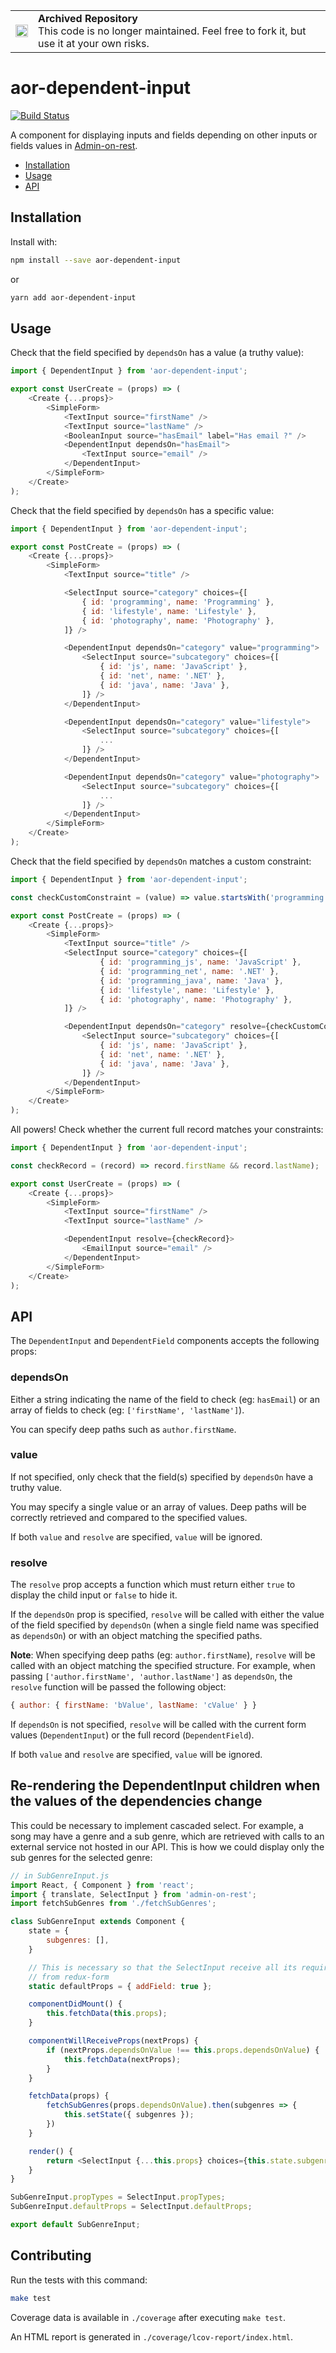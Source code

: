 <table>
        <tr>
            <td><img width="20" src="https://cdnjs.cloudflare.com/ajax/libs/octicons/8.5.0/svg/archive.svg" alt="archived" /></td>
            <td><strong>Archived Repository</strong><br />
            This code is no longer maintained. Feel free to fork it, but use it at your own risks.
        </td>
        </tr>
</table>

# aor-dependent-input

[![Build Status](https://travis-ci.org/marmelab/aor-dependent-input.svg?branch=master)](https://travis-ci.org/marmelab/aor-dependent-input)

A component for displaying inputs and fields depending on other inputs or fields values in [Admin-on-rest](https://github.com/marmelab/admin-on-rest).

- [Installation](#installation)
- [Usage](#installation)
- [API](#api)

## Installation

Install with:

```sh
npm install --save aor-dependent-input
```

or

```sh
yarn add aor-dependent-input
```

## Usage

Check that the field specified by `dependsOn` has a value (a truthy value):

```js
import { DependentInput } from 'aor-dependent-input';

export const UserCreate = (props) => (
    <Create {...props}>
        <SimpleForm>
            <TextInput source="firstName" />
            <TextInput source="lastName" />
            <BooleanInput source="hasEmail" label="Has email ?" />
            <DependentInput dependsOn="hasEmail">
                <TextInput source="email" />
            </DependentInput>
        </SimpleForm>
    </Create>
);
```

Check that the field specified by `dependsOn` has a specific value:

```js
import { DependentInput } from 'aor-dependent-input';

export const PostCreate = (props) => (
    <Create {...props}>
        <SimpleForm>
            <TextInput source="title" />

            <SelectInput source="category" choices={[
                { id: 'programming', name: 'Programming' },
                { id: 'lifestyle', name: 'Lifestyle' },
                { id: 'photography', name: 'Photography' },
            ]} />

            <DependentInput dependsOn="category" value="programming">
                <SelectInput source="subcategory" choices={[
                    { id: 'js', name: 'JavaScript' },
                    { id: 'net', name: '.NET' },
                    { id: 'java', name: 'Java' },
                ]} />
            </DependentInput>

            <DependentInput dependsOn="category" value="lifestyle">
                <SelectInput source="subcategory" choices={[
                    ...
                ]} />
            </DependentInput>

            <DependentInput dependsOn="category" value="photography">
                <SelectInput source="subcategory" choices={[
                    ...
                ]} />
            </DependentInput>
        </SimpleForm>
    </Create>
);
```

Check that the field specified by `dependsOn` matches a custom constraint:

```js
import { DependentInput } from 'aor-dependent-input';

const checkCustomConstraint = (value) => value.startsWith('programming'));

export const PostCreate = (props) => (
    <Create {...props}>
        <SimpleForm>
            <TextInput source="title" />
            <SelectInput source="category" choices={[
                    { id: 'programming_js', name: 'JavaScript' },
                    { id: 'programming_net', name: '.NET' },
                    { id: 'programming_java', name: 'Java' },
                    { id: 'lifestyle', name: 'Lifestyle' },
                    { id: 'photography', name: 'Photography' },
            ]} />

            <DependentInput dependsOn="category" resolve={checkCustomConstraint}>
                <SelectInput source="subcategory" choices={[
                    { id: 'js', name: 'JavaScript' },
                    { id: 'net', name: '.NET' },
                    { id: 'java', name: 'Java' },
                ]} />
            </DependentInput>
        </SimpleForm>
    </Create>
);
```

All powers! Check whether the current full record matches your constraints:

```js
import { DependentInput } from 'aor-dependent-input';

const checkRecord = (record) => record.firstName && record.lastName);

export const UserCreate = (props) => (
    <Create {...props}>
        <SimpleForm>
            <TextInput source="firstName" />
            <TextInput source="lastName" />

            <DependentInput resolve={checkRecord}>
                <EmailInput source="email" />
            </DependentInput>
        </SimpleForm>
    </Create>
);
```

## API

The `DependentInput` and `DependentField` components accepts the following props:

### dependsOn

Either a string indicating the name of the field to check (eg: `hasEmail`) or an array of fields to check (eg: `['firstName', 'lastName']`).

You can specify deep paths such as `author.firstName`.

### value

If not specified, only check that the field(s) specified by `dependsOn` have a truthy value.

You may specify a single value or an array of values. Deep paths will be correctly retrieved and compared to the specified values.

If both `value` and `resolve` are specified, `value` will be ignored.

### resolve

The `resolve` prop accepts a function which must return either `true` to display the child input or `false` to hide it.

If the `dependsOn` prop is specified, `resolve` will be called with either the value of the field specified by `dependsOn` (when a single field name was specified as `dependsOn`) or with an object matching the specified paths.

**Note**: When specifying deep paths (eg: `author.firstName`), `resolve` will be called with an object matching the specified structure. For example, when passing `['author.firstName', 'author.lastName']` as `dependsOn`, the `resolve` function will be passed the following object:

```js
{ author: { firstName: 'bValue', lastName: 'cValue' } }
```

If `dependsOn` is not specified, `resolve` will be called with the current form values (`DependentInput`) or the full record (`DependentField`).

If both `value` and `resolve` are specified, `value` will be ignored.

## Re-rendering the DependentInput children when the values of the dependencies change

This could be necessary to implement cascaded select. For example, a song may have a genre and a sub genre, which are retrieved with calls to an external service not hosted in our API.
This is how we could display only the sub genres for the selected genre:

```js
// in SubGenreInput.js
import React, { Component } from 'react';
import { translate, SelectInput } from 'admin-on-rest';
import fetchSubGenres from './fetchSubGenres';

class SubGenreInput extends Component {
    state = {
        subgenres: [],
    }

    // This is necessary so that the SelectInput receive all its required props
    // from redux-form
    static defaultProps = { addField: true };

    componentDidMount() {
        this.fetchData(this.props);
    }

    componentWillReceiveProps(nextProps) {
        if (nextProps.dependsOnValue !== this.props.dependsOnValue) {
            this.fetchData(nextProps);
        }
    }

    fetchData(props) {
        fetchSubGenres(props.dependsOnValue).then(subgenres => {
            this.setState({ subgenres });
        })
    }

    render() {
        return <SelectInput {...this.props} choices={this.state.subgenres} />
    }
}

SubGenreInput.propTypes = SelectInput.propTypes;
SubGenreInput.defaultProps = SelectInput.defaultProps;

export default SubGenreInput;
```

## Contributing

Run the tests with this command:

```sh
make test
```

Coverage data is available in `./coverage` after executing `make test`.

An HTML report is generated in `./coverage/lcov-report/index.html`.
